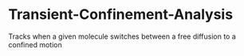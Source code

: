 # Transient-Confinement-Analysis
Tracks when a given molecule switches between a free diffusion to a confined motion

